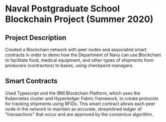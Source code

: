# Naval Postgraduate School Blockchain Project (Summer 2020)
## Project Description
Created a Blockchain network with peer nodes and associated smart contracts in order to demo how the Department of Navy can use Blockchain to facilitate food, medical equipment, and other types of shipments from producers (contractors) to bases, using checkpoint managers.

## Smart Contracts
Used Typescript and the IBM Blockchain Platform, which uses the Kubernetes cluster and Hyperledger Fabric framework, to create protocols for tracking shipments using RFIDs. This smart contract allows each peer node in the network to maintain an accurate, streamlined ledger of "transactions" that occur and are approved by the consensus algorithm.

